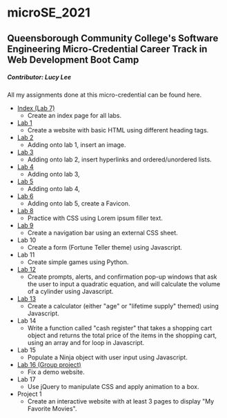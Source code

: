 # microSE_2021

## Queensborough Community College's Software Engineering Micro-Credential Career Track in Web Development Boot Camp
##### Contributor: Lucy Lee

All my assignments done at this micro-credential can be found here.
- [Index (Lab 7)](index.html)
  - Create an index page for all labs.
- [Lab 1](lab1.html)
  - Create a website with basic HTML using different heading tags.
- [Lab 2](lab2.html)
  - Adding onto lab 1, insert an image.
- [Lab 3](lab3.html)
  - Adding onto lab 2, insert hyperlinks and ordered/unordered lists.
- [Lab 4](lab4.html)
  - Adding onto lab 3, 
- [Lab 5](lab5.html)
  - Adding onto lab 4,
- [Lab 6](lab6.html)
  - Adding onto lab 5, create a Favicon.
- [Lab 8](lab8)
  - Practice with CSS using Lorem ipsum filler text.
- [Lab 9](lab9)
  - Create a navigation bar using an external CSS sheet.
- Lab 10
  - Create a form (Fortune Teller theme) using Javascript.
- Lab 11
  - Create simple games using Python.
- [Lab 12](lab12)
  - Create prompts, alerts, and confirmation pop-up windows that ask the user to input a quadratic equation, and will calculate the volume of a cylinder using Javascript.
- [Lab 13](lab13)
  - Create a calculator (either "age" or "lifetime supply" themed) using Javascript.
- Lab 14
  - Write a function called "cash register" that takes a shopping cart object and returns the total price of the items in the shopping cart, using an array and for loop in Javascript.
- Lab 15
  - Populate a Ninja object with user input using Javascript.
- [Lab 16 (Group project)](Lab%2016%20(Group))
  - Fix a demo website.
- Lab 17
  - Use jQuery to manipulate CSS and apply animation to a box.
- Project 1
  - Create an interactive website with at least 3 pages to display "My Favorite Movies".

